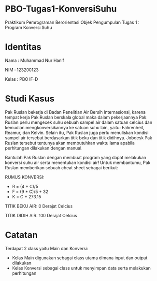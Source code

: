 # PBO-Tugas1-KonversiSuhu
Praktikum Pemrograman Berorientasi Objek
Pengumpulan Tugas 1 : Program Konversi Suhu

# Identitas
Nama : Muhammad Nur Hanif

NIM : 123200123

Kelas : PBO IF-D

# Studi Kasus
Pak Ruslan bekerja di Badan Penelitian Air Bersih Internasional, karena tempat kerja Pak Ruslan berskala global maka dalam pekerjaannya Pak Ruslan perlu mengecek suhu sebuah sampel air dalam satuan celcius dan kemudian mengkonversikannya ke satuan suhu lain, yaitu: Fahrenheit, Reamur, dan Kelvin. Selain itu, Pak Ruslan juga perlu menuliskan kondisi sampel air tersebut berdasarkan titik beku dan titik didihnya. Jobdesk Pak Ruslan tersebut tentunya akan membutuhkan waktu lama apabila perhitungan dilakukan dengan manual.

Bantulah Pak Ruslan dengan membuat program yang dapat melakukan konversi suhu air serta menentukan kondisi air!  Untuk membantumu, Pak Ruslan memberikan sebuah cheat sheet sebagai berikut:

RUMUS KONVERSI:
- R = (4 * C)/5
- F = (9 * C)/5 + 32
- K = C + 273.15


TITIK BEKU AIR: 0 Derajat Celcius

TITIK DIDIH AIR: 100 Derajat Celcius

# Catatan
Terdapat 2 class yaitu Main dan Konversi:
- Kelas Main digunakan sebagai class utama dimana input dan output dilakukan
- Kelas Konversi sebagai class untuk menyimpan data serta melakukan perhitungan
